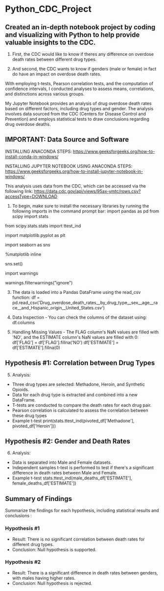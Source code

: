 # Python_CDC_Project

## Created an in-depth notebook project by coding and visualizing with Python to help provide valuable insights to the CDC. 

1. First, the CDC would like to know if theres any difference on overdose death rates between different drug types.

2. And second, the CDC wants to know if genders (male or female) in fact do have an impact on overdose death rates.

With employing t-tests, Pearson correlation tests, and the computation of confidence intervals, I conducted analyses to assess means, correlations, and distinctions across various groups.

My Jupyter Notebook provides an analysis of drug overdose death rates based on different factors, including drug types and gender.
The analysis involves data sourced from the CDC (Centers for Disease Control and Prevention) and employs statistical tests to draw conclusions regarding drug overdose deaths.


## IMPORTANT: Data Source and Software

INSTALLING ANACONDA STEPS: https://www.geeksforgeeks.org/how-to-install-conda-in-windows/

INSTALLING JUPYTER NOTEBOOK USING ANACONDA STEPS: https://www.geeksforgeeks.org/how-to-install-jupyter-notebook-in-windows/

This analysis uses data from the CDC, which can be accessed via the following link:
https://data.cdc.gov/api/views/95ax-ymtc/rows.csv?accessType=DOWNLOAD

1. To begin, make sure to install the necessary libraries by running the following imports in the command prompt bar: import pandas as pd
 from scipy import stats

  from scipy.stats.stats import ttest_ind
 
  import matplotlib.pyplot as plt
 
  import seaborn as sns
 
  %matplotlib inline

  sns.set()
 
  import warnings
 
   warnings.filterwarnings("ignore")

3. The data is loaded into a Pandas DataFrame using the read_csv function: df = pd.read_csv('Drug_overdose_death_rates__by_drug_type__sex__age__race__and_Hispanic_origin__United_States.csv')

4. Data Inspection - You can check the columns of the dataset using: df.columns

5. Handling Missing Values - The FLAG column's NaN values are filled with 'NO', and the ESTIMATE column's NaN values are filled with 0:
 df['FLAG'] = df['FLAG'].fillna('NO')
 df['ESTIMATE'] = df['ESTIMATE'].fillna(0)

## Hypothesis #1: Correlation between Drug Types

5. Analysis:
- Three drug types are selected: Methadone, Heroin, and Synthetic Opioids.
- Data for each drug type is extracted and combined into a new DataFrame.
- T-tests are conducted to compare the death rates for each drug pair.
- Pearson correlation is calculated to assess the correlation between these drug types
- Example t-test
print(stats.ttest_ind(pivoted_df['Methadone'], pivoted_df['Heroin']))



## Hypothesis #2: Gender and Death Rates
6. Analysis:
 - Data is separated into Male and Female datasets.
 - Independent samples t-test is performed to test if there's a significant difference in death rates between Male and Female.
 - Example t-test
  stats.ttest_ind(male_deaths_df['ESTIMATE'], female_deaths_df['ESTIMATE'])

  
## Summary of Findings
Summarize the findings for each hypothesis, including statistical results and conclusions : 
### Hypothesis #1
- Result: There is no significant correlation between death rates for different drug types.
- Conclusion: Null hypothesis is supported.

### Hypothesis #2
- Result: There is a significant difference in death rates between genders, with males having higher rates.
- Conclusion: Null hypothesis is rejected.
